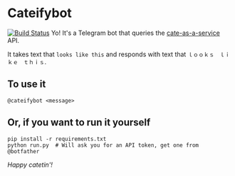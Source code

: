 # Cateifybot
[![Build Status](https://travis-ci.org/OzuYatamutsu/tg-cateify-bot.svg?branch=master)](https://travis-ci.org/OzuYatamutsu/tg-cateify-bot)
Yo! It's a Telegram bot that queries the [cate-as-a-service](https://github.com/OzuYatamutsu/cate-as-a-service) API.

It takes text that `looks like this` and responds with text that `ｌｏｏｋｓ　ｌｉｋｅ　ｔｈｉｓ`.

## To use it
```
@cateifybot <message>
```

## Or, if you want to run it yourself
```
pip install -r requirements.txt
python run.py  # Will ask you for an API token, get one from @botfather
```

_Happy catetin'!_

